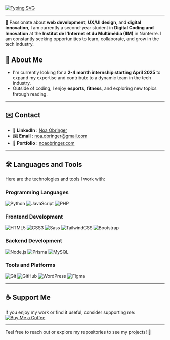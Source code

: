 [![Typing SVG](https://readme-typing-svg.herokuapp.com?font=Fira+Code&weight=1000&size=30&duration=3500&pause=500&vCenter=true&random=false&width=750&lines=Welcome+to+Noa+Obringer+Github+!+👋)](https://git.io/typing-svg)

---

🌟 Passionate about **web development**, **UX/UI design**, and **digital innovation**, I am currently a second-year student in **Digital Coding and Innovation** at the **Institut de l'Internet et du Multimédia (IIM)** in Nanterre. I am constantly seeking opportunities to learn, collaborate, and grow in the tech industry.  

  ## 🌱 About Me  

- I'm currently looking for a **2-4 month internship starting April 2025** to expand my expertise and contribute to a dynamic team in the tech industry.  
- Outside of coding, I enjoy **esports**, **fitness**, and exploring new topics through reading.  

---

## ✉️ Contact

- **🔗 LinkedIn** : [Noa Obringer](https://www.linkedin.com/in/noa-obringer-3a2793291/)
- **✉️ Email** : [noa.obringer@gmail.com](mailto:noa.obringer@gmail.com)
- **📄 Portfolio** : [noaobringer.com](https://noaobringer.com)

---

## 🛠️ Languages and Tools  

Here are the technologies and tools I work with:  

### **Programming Languages**  
![Python](https://img.shields.io/badge/Python-3776AB?style=for-the-badge&logo=python&logoColor=white)  ![JavaScript](https://img.shields.io/badge/JavaScript-F7DF1E?style=for-the-badge&logo=javascript&logoColor=black)  ![PHP](https://img.shields.io/badge/PHP-777BB4?style=for-the-badge&logo=php&logoColor=white)  

### **Frontend Development**  
![HTML5](https://img.shields.io/badge/HTML5-E34F26?style=for-the-badge&logo=html5&logoColor=white)  ![CSS3](https://img.shields.io/badge/CSS3-1572B6?style=for-the-badge&logo=css3&logoColor=white)  ![Sass](https://img.shields.io/badge/Sass-CC6699?style=for-the-badge&logo=sass&logoColor=white)  ![TailwindCSS](https://img.shields.io/badge/TailwindCSS-06B6D4?style=for-the-badge&logo=tailwindcss&logoColor=white)  ![Bootstrap](https://img.shields.io/badge/Bootstrap-7952B3?style=for-the-badge&logo=bootstrap&logoColor=white)  

### **Backend Development**  
![Node.js](https://img.shields.io/badge/Node.js-339933?style=for-the-badge&logo=nodedotjs&logoColor=white)  ![Prisma](https://img.shields.io/badge/Prisma-2D3748?style=for-the-badge&logo=prisma&logoColor=white)  ![MySQL](https://img.shields.io/badge/MySQL-4479A1?style=for-the-badge&logo=mysql&logoColor=white)  

### **Tools and Platforms**  
![Git](https://img.shields.io/badge/Git-F05032?style=for-the-badge&logo=git&logoColor=white)  ![GitHub](https://img.shields.io/badge/GitHub-181717?style=for-the-badge&logo=github&logoColor=white)  ![WordPress](https://img.shields.io/badge/WordPress-21759B?style=for-the-badge&logo=wordpress&logoColor=white)  ![Figma](https://img.shields.io/badge/Figma-F24E1E?style=for-the-badge&logo=figma&logoColor=white)  

---

## ☕ Support Me  

If you enjoy my work or find it useful, consider supporting me:  [![Buy Me a Coffee](https://img.shields.io/badge/Buy%20Me%20a%20Coffee-FDD835?style=for-the-badge&logo=buymeacoffee&logoColor=black)](https://buymeacoffee.com/noaobringer)  

---

Feel free to reach out or explore my repositories to see my projects! 🚀  
